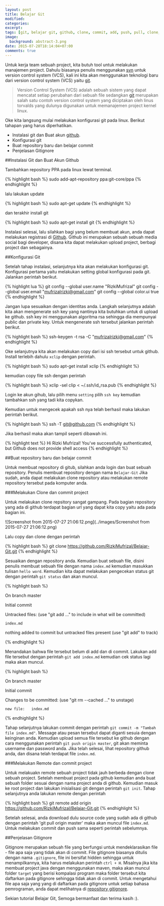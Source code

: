 ```yaml
---
layout: post
title: Belajar Git
modified:
categories:
excerpt:
tags: [git, belajar git, github, clone, commit, add, push, pull, clone, gitignore, repository]
image:
  background: abstract-3.png
date: 2015-07-28T18:14:04+07:00
comments: true
---
```


Untuk kerja team sebuah project, kita butuh tool untuk melakukan manajemen project. Dahulu biasanya penulis menggunakan [svn](https://subversion.apache.org/) untuk version control system (VCS), kali ini kita akan menggunakan teknologi baru dari version control system (VCS) yaitu [git](https://git-scm.com/).

>Version Control System (VCS) adalah sebuah sistem yang dapat mencatat setiap perubahan dari sebuah file sedangkan [git](https://git-scm.com/) merupakan salah satu contoh version control system yang diciptakan oleh linus torvalds yang dulunya digunakan untuk memanajemen project kernel linux.

Oke kita langsung mulai melakukan konfigurasi git pada linux. Berikut tahapan yang harus diperhatikan.

- Instalasi git dan Buat akun [github](https://github.com/).
- Konfigurasi git
- Buat repository baru dan belajar commit
- Penjelasan Gitignore

##Instalasi Git dan Buat Akun Github

Tambahkan repository PPA pada linux lewat terminal.

{% highlight bash %}
sudo add-apt-repository ppa:git-core/ppa
{% endhighlight %}

lalu lakukan update

{% highlight bash %}
sudo apt-get update
{% endhighlight %}

dan terakhir install git

{% highlight bash %}
sudo apt-get install git
{% endhighlight %}

Instalasi selesai, lalu silahkan bagi yang belum membuat akun, anda dapat melakukan registrasi di [Github](http://github.com). Github ini merupakan sebuah sebuah media social bagi developer, disana kita dapat melakukan upload project, berbagi project dan sebagainya.

##Konfigurasi Git

Setelah tahap instalasi, selanjutnya kita akan melakukan konfigurasi git. Konfigurasi pertama yaitu melakukan setting global konfigurasi pada git. Jalankan perintah berikut.

{% highlight lua %}
git config --global user.name "RizkiMufrizal"
git config --global user.email "mufrizalrizki@gmail.com"
git config --global color.ui true
{% endhighlight %}

Jangan lupa sesuaikan dengan identitas anda. Langkah selanjutnya adalah kita akan mengenerate ssh key yang nantinya kita butuhkan untuk di upload ke github. ssh key ini menggunakan algoritma rsa sehingga dia mempunyai public dan private key. Untuk mengenerate ssh tersebut jalankan perintah berikut.

{% highlight bash %}
ssh-keygen -t rsa -C "mufrizalrizki@gmail.com"
{% endhighlight %}

Oke selanjutnya kita akan melakukan copy dari isi ssh tersebut untuk github. Install terlebih dahulu `xclip` dengan perintah.

{% highlight bash %}
sudo apt-get install xclip
{% endhighlight %}

kemudian copy file ssh dengan perintah

{% highlight bash %}
xclip -sel clip < ~/.ssh/id_rsa.pub
{% endhighlight %}

Login ke akun gihub, lalu pilih menu `setting` pilih `ssh key` kemudian tambahkan ssh yang tadi kita copykan.

Kemudian untuk mengecek apakah ssh nya telah berhasil maka lakukan perintah berikut.

{% highlight bash %}
ssh -T git@github.com
{% endhighlight %}

Jika berhasil maka akan tampil seperti dibawah ini.

{% highlight text %}
Hi Rizki Mufrizal! You've successfully authenticated, but Github does not provide shell access
{% endhighlight %}

##Buat repository baru dan belajar commit

Untuk membuat repository di gitub, silahkan anda login dan buat sebuah repository. Penulis membuat repository dengan nama `Belajar-Git` Jika sudah, anda dapat melakukan clone repository atau melakukan remote repository tersebut pada komputer anda.

###Melakukan Clone dan commit project

Untuk melakukan clone repsitory sangat gampang. Pada bagian repository yang ada di github terdapat bagian url yang dapat kita copy yaitu ada pada bagian ini.

![Screenshot from 2015-07-27 21:06:12.png](../images/Screenshot from 2015-07-27 21:06:12.png)

Lalu copy dan clone dengan perintah

{% highlight bash %}
git clone https://github.com/RizkiMufrizal/Belajar-Git.git
{% endhighlight %}

Sesuaikan dengan repository anda. Kemudian buat sebuah file, disini penulis membuat sebuah file dengan nama `index.md` kemudian masukkan tulisan `hello word`. Kemudian kita dapat melakukan pengecekan status git dengan perintah `git status` dan akan muncul.

{% highlight bash %}

On branch master

Initial commit

Untracked files:
  (use "git add <file>..." to include in what will be committed)

	index.md

nothing added to commit but untracked files present (use "git add" to track)

{% endhighlight %}

Menandakan bahwa file tersebut belum di add dan di commit. Lakukan add file tersebut dengan perintah `git add index.md` kemudian cek status lagi maka akan muncul.

{% highlight bash %}

On branch master

Initial commit

Changes to be committed:
  (use "git rm --cached <file>..." to unstage)

	new file:   index.md

{% endhighlight %}

Tahap selanjutnya lakukan commit dengan perintah `git commit -m "Tambah file index.md"`. Message atau pesan tersebut dapat diganti sesuia dengan keinginan anda. Kemudian upload semua file tersebut ke github dengan cara menggunakan perintah `git push origin master`, git akan meminta username dan password anda. Jika telah selesai, lihat repository github anda, dan disana telah terdapat file `index.md`.

###Melakukan Remote dan commit project

Untuk melakuakn remote sebuah project tidak jauh berbeda dengan clone sebuah project. Setelah membuat project pada github kemudian anda buat sebuah folder sesuai dengan nama project anda di github. Kemudian masuk ke root project dan lakukan inisialisasi git dengan perintah `git init`. Tahap selanjutnya anda lakukan remote dengan perintah

{% highlight bash %}
git remote add origin https://github.com/RizkiMufrizal/Belajar-Git.git
{% endhighlight %}

Setelah selesai, anda download dulu source code yang sudah ada di github dengan perintah 'git pull origin master' maka akan muncul file `index.md`. Untuk melakukan commit dan push sama seperti perintah sebelumnya.

##Penjelasan Gitignore

Gitignore merupakan sebuah file yang berfungsi untuk mendeklarasikan file - file apa saja yang tidak akan di commit. File gitignore biasanya ditulis dengan nama `.gitignore`, file ini bersifat hidden sehingga untuk menampilkannya, kita harus melakukan perintah `ctrl + H`. Misalnya jika kita membuat project java dengan menggunakan maven, maka akan muncul folder `target` yang berisi kompalasi program maka folder tersebut kita daftarkan pada gitignore sehingga tidak akan di commit. Untuk mengetahui file apa saja yang yang di daftarkan pada gitignore untuk setiap bahasa pemrograman, anda dapat melihatnya di [repository gitignore](https://github.com/github/gitignore). 

Sekian tutorial Belajar Git, Semoga bermanfaat dan terima kasih :).
